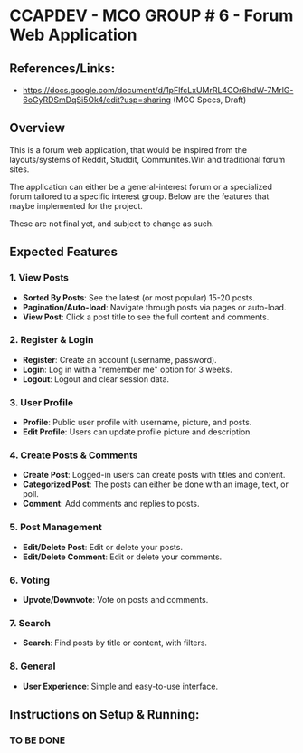 # CCAPDEV - MCO GROUP # 6 - Forum Web Application

## References/Links:

- https://docs.google.com/document/d/1pFlfcLxUMrRL4COr6hdW-7MrlG-6oGyRDSmDqSi5Ok4/edit?usp=sharing (MCO Specs, Draft)

## Overview

This is a forum web application, that would be inspired from the layouts/systems of Reddit, Studdit, Communites.Win and traditional forum sites.

The application can either be a general-interest forum or a specialized forum tailored to a specific interest group. Below are the features that maybe implemented for the project. 

These are not final yet, and subject to change as such.

## Expected Features

### 1. View Posts
- **Sorted By Posts**: See the latest (or most popular) 15-20 posts.
- **Pagination/Auto-load**: Navigate through posts via pages or auto-load.
- **View Post**: Click a post title to see the full content and comments.

### 2. Register & Login
- **Register**: Create an account (username, password).
- **Login**: Log in with a "remember me" option for 3 weeks.
- **Logout**: Logout and clear session data.

### 3. User Profile
- **Profile**: Public user profile with username, picture, and posts.
- **Edit Profile**: Users can update profile picture and description.

### 4. Create Posts & Comments
- **Create Post**: Logged-in users can create posts with titles and content.
- **Categorized Post**: The posts can either be done with an image, text, or poll.
- **Comment**: Add comments and replies to posts.

### 5. Post Management
- **Edit/Delete Post**: Edit or delete your posts.
- **Edit/Delete Comment**: Edit or delete your comments.

### 6. Voting
- **Upvote/Downvote**: Vote on posts and comments.

### 7. Search
- **Search**: Find posts by title or content, with filters.

### 8. General
- **User Experience**: Simple and easy-to-use interface.

## Instructions on Setup & Running:

### TO BE DONE

